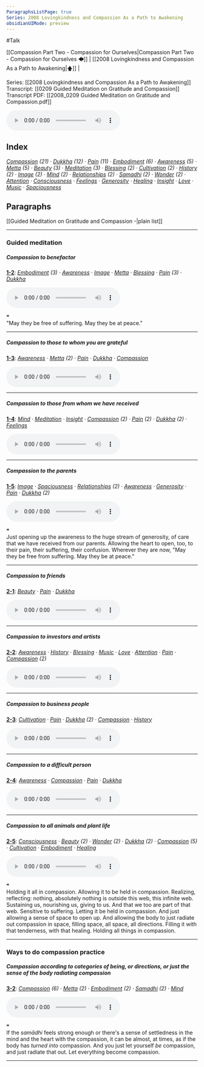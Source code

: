 ```yaml
---
ParagraphsListPage: true
Series: 2008 Lovingkindness and Compassion As a Path to Awakening
obsidianUIMode: preview
---
```

#Talk

[[Compassion Part Two - Compassion for Ourselves|Compassion Part Two - Compassion for Ourselves 🡄]] | [[2008 Lovingkindness and Compassion As a Path to Awakening|🡅]] | 

Series: [[2008 Lovingkindness and Compassion As a Path to Awakening]]
Transcript: [[0209 Guided Meditation on Gratitude and Compassion]]
Transcript PDF: [[2008_0209 Guided Meditation on Gratitude and Compassion.pdf]]

<audio controls preload=metadata style=" width:300px;" controlslist="nodownload"><source src="https://dharmaseed.org/talks/11952/20080209-Rob_Burbea-GAIA-guided_meditation_on_gratitude_and_compassion-11952.mp3" type="audio/mpeg">???</audio>

## Index
<span class="counts">_<a data-href="Compassion" href="Compassion" class="internal-link" target="_blank" rel="noopener">Compassion</a> (21) · <a data-href="Dukkha" href="Dukkha" class="internal-link" target="_blank" rel="noopener">Dukkha</a> (12) · <a data-href="Pain" href="Pain" class="internal-link" target="_blank" rel="noopener">Pain</a> (11) · <a data-href="Embodiment" href="Embodiment" class="internal-link" target="_blank" rel="noopener">Embodiment</a> (6) · <a data-href="Awareness" href="Awareness" class="internal-link" target="_blank" rel="noopener">Awareness</a> (5) · <a data-href="Metta" href="Metta" class="internal-link" target="_blank" rel="noopener">Metta</a> (5) · <a data-href="Beauty" href="Beauty" class="internal-link" target="_blank" rel="noopener">Beauty</a> (3) · <a data-href="Meditation" href="Meditation" class="internal-link" target="_blank" rel="noopener">Meditation</a> (3) · <a data-href="Blessing" href="Blessing" class="internal-link" target="_blank" rel="noopener">Blessing</a> (2) · <a data-href="Cultivation" href="Cultivation" class="internal-link" target="_blank" rel="noopener">Cultivation</a> (2) · <a data-href="History" href="History" class="internal-link" target="_blank" rel="noopener">History</a> (2) · <a data-href="Image" href="Image" class="internal-link" target="_blank" rel="noopener">Image</a> (2) · <a data-href="Mind" href="Mind" class="internal-link" target="_blank" rel="noopener">Mind</a> (2) · <a data-href="Relationships" href="Relationships" class="internal-link" target="_blank" rel="noopener">Relationships</a> (2) · <a data-href="Samadhi" href="Samadhi" class="internal-link" target="_blank" rel="noopener">Samadhi</a> (2) · <a data-href="Wonder" href="Wonder" class="internal-link" target="_blank" rel="noopener">Wonder</a> (2) · <a data-href="Attention" href="Attention" class="internal-link" target="_blank" rel="noopener">Attention</a> · <a data-href="Consciousness" href="Consciousness" class="internal-link" target="_blank" rel="noopener">Consciousness</a> · <a data-href="Feelings" href="Feelings" class="internal-link" target="_blank" rel="noopener">Feelings</a> · <a data-href="Generosity" href="Generosity" class="internal-link" target="_blank" rel="noopener">Generosity</a> · <a data-href="Healing" href="Healing" class="internal-link" target="_blank" rel="noopener">Healing</a> · <a data-href="Insight" href="Insight" class="internal-link" target="_blank" rel="noopener">Insight</a> · <a data-href="Love" href="Love" class="internal-link" target="_blank" rel="noopener">Love</a> · <a data-href="Music" href="Music" class="internal-link" target="_blank" rel="noopener">Music</a> · <a data-href="Spaciousness" href="Spaciousness" class="internal-link" target="_blank" rel="noopener">Spaciousness</a>_</span>
<br/>

## Paragraphs
[[Guided Meditation on Gratitude and Compassion -|plain list]]

---
### Guided meditation
##### Compassion to benefactor
<span class="counts">**<a aria-label-position="top" aria-label="0209 Guided Meditation on Gratitude and Compassion > ^1-2" data-href="0209 Guided Meditation on Gratitude and Compassion#^1-2" href="0209+Guided+Meditation+on+Gratitude+and+Compassion#^1-2" class="internal-link" target="_blank" rel="noopener">1-2</a>**: _<a data-href="Embodiment" href="Embodiment" class="internal-link" target="_blank" rel="noopener">Embodiment</a> (3) · <a data-href="Awareness" href="Awareness" class="internal-link" target="_blank" rel="noopener">Awareness</a> · <a data-href="Image" href="Image" class="internal-link" target="_blank" rel="noopener">Image</a> · <a data-href="Metta" href="Metta" class="internal-link" target="_blank" rel="noopener">Metta</a> · <a data-href="Blessing" href="Blessing" class="internal-link" target="_blank" rel="noopener">Blessing</a> · <a data-href="Pain" href="Pain" class="internal-link" target="_blank" rel="noopener">Pain</a> (3) · <a data-href="Dukkha" href="Dukkha" class="internal-link" target="_blank" rel="noopener">Dukkha</a>_</span>

<audio controls preload=metadata style=" width:300px;" controlslist="nodownload"><source src="https://dharmaseed.org/talks/11952/20080209-Rob_Burbea-GAIA-guided_meditation_on_gratitude_and_compassion-11952.mp3#t=00:33" type="audio/mpeg">???</audio>

<div class="admonition quote"><div class="title">❝</div><div class="content">
"May they be free of suffering. May they be at peace."<br/>
</div></div>

---
##### Compassion to those to whom you are grateful
<span class="counts">**<a aria-label-position="top" aria-label="0209 Guided Meditation on Gratitude and Compassion > ^1-3" data-href="0209 Guided Meditation on Gratitude and Compassion#^1-3" href="0209+Guided+Meditation+on+Gratitude+and+Compassion#^1-3" class="internal-link" target="_blank" rel="noopener">1-3</a>**: _<a data-href="Awareness" href="Awareness" class="internal-link" target="_blank" rel="noopener">Awareness</a> · <a data-href="Metta" href="Metta" class="internal-link" target="_blank" rel="noopener">Metta</a> (2) · <a data-href="Pain" href="Pain" class="internal-link" target="_blank" rel="noopener">Pain</a> · <a data-href="Dukkha" href="Dukkha" class="internal-link" target="_blank" rel="noopener">Dukkha</a> · <a data-href="Compassion" href="Compassion" class="internal-link" target="_blank" rel="noopener">Compassion</a>_</span>

<audio controls preload=metadata style=" width:300px;" controlslist="nodownload"><source src="https://dharmaseed.org/talks/11952/20080209-Rob_Burbea-GAIA-guided_meditation_on_gratitude_and_compassion-11952.mp3#t=05:10" type="audio/mpeg">???</audio>

---
##### Compassion to those from whom we have received
<span class="counts">**<a aria-label-position="top" aria-label="0209 Guided Meditation on Gratitude and Compassion > ^1-4" data-href="0209 Guided Meditation on Gratitude and Compassion#^1-4" href="0209+Guided+Meditation+on+Gratitude+and+Compassion#^1-4" class="internal-link" target="_blank" rel="noopener">1-4</a>**: _<a data-href="Mind" href="Mind" class="internal-link" target="_blank" rel="noopener">Mind</a> · <a data-href="Meditation" href="Meditation" class="internal-link" target="_blank" rel="noopener">Meditation</a> · <a data-href="Insight" href="Insight" class="internal-link" target="_blank" rel="noopener">Insight</a> · <a data-href="Compassion" href="Compassion" class="internal-link" target="_blank" rel="noopener">Compassion</a> (2) · <a data-href="Pain" href="Pain" class="internal-link" target="_blank" rel="noopener">Pain</a> (2) · <a data-href="Dukkha" href="Dukkha" class="internal-link" target="_blank" rel="noopener">Dukkha</a> (2) · <a data-href="Feelings" href="Feelings" class="internal-link" target="_blank" rel="noopener">Feelings</a>_</span>

<audio controls preload=metadata style=" width:300px;" controlslist="nodownload"><source src="https://dharmaseed.org/talks/11952/20080209-Rob_Burbea-GAIA-guided_meditation_on_gratitude_and_compassion-11952.mp3#t=08:15" type="audio/mpeg">???</audio>

---
##### Compassion to the parents
<span class="counts">**<a aria-label-position="top" aria-label="0209 Guided Meditation on Gratitude and Compassion > ^1-5" data-href="0209 Guided Meditation on Gratitude and Compassion#^1-5" href="0209+Guided+Meditation+on+Gratitude+and+Compassion#^1-5" class="internal-link" target="_blank" rel="noopener">1-5</a>**: _<a data-href="Image" href="Image" class="internal-link" target="_blank" rel="noopener">Image</a> · <a data-href="Spaciousness" href="Spaciousness" class="internal-link" target="_blank" rel="noopener">Spaciousness</a> · <a data-href="Relationships" href="Relationships" class="internal-link" target="_blank" rel="noopener">Relationships</a> (2) · <a data-href="Awareness" href="Awareness" class="internal-link" target="_blank" rel="noopener">Awareness</a> · <a data-href="Generosity" href="Generosity" class="internal-link" target="_blank" rel="noopener">Generosity</a> · <a data-href="Pain" href="Pain" class="internal-link" target="_blank" rel="noopener">Pain</a> · <a data-href="Dukkha" href="Dukkha" class="internal-link" target="_blank" rel="noopener">Dukkha</a> (2)_</span>

<audio controls preload=metadata style=" width:300px;" controlslist="nodownload"><source src="https://dharmaseed.org/talks/11952/20080209-Rob_Burbea-GAIA-guided_meditation_on_gratitude_and_compassion-11952.mp3#t=15:00" type="audio/mpeg">???</audio>

<div class="admonition quote"><div class="title">❝</div><div class="content">
Just opening up the awareness to the huge stream of generosity, of care that we have received from our parents. Allowing the heart to open, too, to their pain, their suffering, their confusion. Wherever they are now, "May they be free from suffering. May they be at peace."<br/>
</div></div>

---
##### Compassion to friends
<span class="counts">**<a aria-label-position="top" aria-label="0209 Guided Meditation on Gratitude and Compassion > ^2-1" data-href="0209 Guided Meditation on Gratitude and Compassion#^2-1" href="0209+Guided+Meditation+on+Gratitude+and+Compassion#^2-1" class="internal-link" target="_blank" rel="noopener">2-1</a>**: _<a data-href="Beauty" href="Beauty" class="internal-link" target="_blank" rel="noopener">Beauty</a> · <a data-href="Pain" href="Pain" class="internal-link" target="_blank" rel="noopener">Pain</a> · <a data-href="Dukkha" href="Dukkha" class="internal-link" target="_blank" rel="noopener">Dukkha</a>_</span>

<audio controls preload=metadata style=" width:300px;" controlslist="nodownload"><source src="https://dharmaseed.org/talks/11952/20080209-Rob_Burbea-GAIA-guided_meditation_on_gratitude_and_compassion-11952.mp3#t=19:50" type="audio/mpeg">???</audio>

---
##### Compassion to investors and artists
<span class="counts">**<a aria-label-position="top" aria-label="0209 Guided Meditation on Gratitude and Compassion > ^2-2" data-href="0209 Guided Meditation on Gratitude and Compassion#^2-2" href="0209+Guided+Meditation+on+Gratitude+and+Compassion#^2-2" class="internal-link" target="_blank" rel="noopener">2-2</a>**: _<a data-href="Awareness" href="Awareness" class="internal-link" target="_blank" rel="noopener">Awareness</a> · <a data-href="History" href="History" class="internal-link" target="_blank" rel="noopener">History</a> · <a data-href="Blessing" href="Blessing" class="internal-link" target="_blank" rel="noopener">Blessing</a> · <a data-href="Music" href="Music" class="internal-link" target="_blank" rel="noopener">Music</a> · <a data-href="Love" href="Love" class="internal-link" target="_blank" rel="noopener">Love</a> · <a data-href="Attention" href="Attention" class="internal-link" target="_blank" rel="noopener">Attention</a> · <a data-href="Pain" href="Pain" class="internal-link" target="_blank" rel="noopener">Pain</a> · <a data-href="Compassion" href="Compassion" class="internal-link" target="_blank" rel="noopener">Compassion</a> (2)_</span>

<audio controls preload=metadata style=" width:300px;" controlslist="nodownload"><source src="https://dharmaseed.org/talks/11952/20080209-Rob_Burbea-GAIA-guided_meditation_on_gratitude_and_compassion-11952.mp3#t=23:25" type="audio/mpeg">???</audio>

---
##### Compassion to business people
<span class="counts">**<a aria-label-position="top" aria-label="0209 Guided Meditation on Gratitude and Compassion > ^2-3" data-href="0209 Guided Meditation on Gratitude and Compassion#^2-3" href="0209+Guided+Meditation+on+Gratitude+and+Compassion#^2-3" class="internal-link" target="_blank" rel="noopener">2-3</a>**: _<a data-href="Cultivation" href="Cultivation" class="internal-link" target="_blank" rel="noopener">Cultivation</a> · <a data-href="Pain" href="Pain" class="internal-link" target="_blank" rel="noopener">Pain</a> · <a data-href="Dukkha" href="Dukkha" class="internal-link" target="_blank" rel="noopener">Dukkha</a> (2) · <a data-href="Compassion" href="Compassion" class="internal-link" target="_blank" rel="noopener">Compassion</a> · <a data-href="History" href="History" class="internal-link" target="_blank" rel="noopener">History</a>_</span>

<audio controls preload=metadata style=" width:300px;" controlslist="nodownload"><source src="https://dharmaseed.org/talks/11952/20080209-Rob_Burbea-GAIA-guided_meditation_on_gratitude_and_compassion-11952.mp3#t=29:30" type="audio/mpeg">???</audio>

---
##### Compassion to a difficult person
<span class="counts">**<a aria-label-position="top" aria-label="0209 Guided Meditation on Gratitude and Compassion > ^2-4" data-href="0209 Guided Meditation on Gratitude and Compassion#^2-4" href="0209+Guided+Meditation+on+Gratitude+and+Compassion#^2-4" class="internal-link" target="_blank" rel="noopener">2-4</a>**: _<a data-href="Awareness" href="Awareness" class="internal-link" target="_blank" rel="noopener">Awareness</a> · <a data-href="Compassion" href="Compassion" class="internal-link" target="_blank" rel="noopener">Compassion</a> · <a data-href="Pain" href="Pain" class="internal-link" target="_blank" rel="noopener">Pain</a> · <a data-href="Dukkha" href="Dukkha" class="internal-link" target="_blank" rel="noopener">Dukkha</a>_</span>

<audio controls preload=metadata style=" width:300px;" controlslist="nodownload"><source src="https://dharmaseed.org/talks/11952/20080209-Rob_Burbea-GAIA-guided_meditation_on_gratitude_and_compassion-11952.mp3#t=33:55" type="audio/mpeg">???</audio>

---
##### Compassion to all animals and plant life
<span class="counts">**<a aria-label-position="top" aria-label="0209 Guided Meditation on Gratitude and Compassion > ^2-5" data-href="0209 Guided Meditation on Gratitude and Compassion#^2-5" href="0209+Guided+Meditation+on+Gratitude+and+Compassion#^2-5" class="internal-link" target="_blank" rel="noopener">2-5</a>**: _<a data-href="Consciousness" href="Consciousness" class="internal-link" target="_blank" rel="noopener">Consciousness</a> · <a data-href="Beauty" href="Beauty" class="internal-link" target="_blank" rel="noopener">Beauty</a> (2) · <a data-href="Wonder" href="Wonder" class="internal-link" target="_blank" rel="noopener">Wonder</a> (2) · <a data-href="Dukkha" href="Dukkha" class="internal-link" target="_blank" rel="noopener">Dukkha</a> (2) · <a data-href="Compassion" href="Compassion" class="internal-link" target="_blank" rel="noopener">Compassion</a> (5) · <a data-href="Cultivation" href="Cultivation" class="internal-link" target="_blank" rel="noopener">Cultivation</a> · <a data-href="Embodiment" href="Embodiment" class="internal-link" target="_blank" rel="noopener">Embodiment</a> · <a data-href="Healing" href="Healing" class="internal-link" target="_blank" rel="noopener">Healing</a>_</span>

<audio controls preload=metadata style=" width:300px;" controlslist="nodownload"><source src="https://dharmaseed.org/talks/11952/20080209-Rob_Burbea-GAIA-guided_meditation_on_gratitude_and_compassion-11952.mp3#t=36:20" type="audio/mpeg">???</audio>

<div class="admonition quote"><div class="title">❝</div><div class="content">
Holding it all in compassion. Allowing it to be held in compassion. Realizing, reflecting: nothing, absolutely nothing is outside this web, this infinite web. Sustaining us, nourishing us, giving to us. And that we too are part of that web. Sensitive to suffering. Letting it be held in compassion. And just allowing a sense of space to open up. And allowing the body to just radiate out compassion in space, filling space, all space, all directions. Filling it with that tenderness, with that healing. Holding all things in compassion.<br/>
</div></div>

---
### Ways to do compassion practice
##### Compassion according to categories of being, or directions, or just the sense of the body radiating compassion
<span class="counts">**<a aria-label-position="top" aria-label="0209 Guided Meditation on Gratitude and Compassion > ^3-2" data-href="0209 Guided Meditation on Gratitude and Compassion#^3-2" href="0209+Guided+Meditation+on+Gratitude+and+Compassion#^3-2" class="internal-link" target="_blank" rel="noopener">3-2</a>**: _<a data-href="Compassion" href="Compassion" class="internal-link" target="_blank" rel="noopener">Compassion</a> (6) · <a data-href="Metta" href="Metta" class="internal-link" target="_blank" rel="noopener">Metta</a> (2) · <a data-href="Embodiment" href="Embodiment" class="internal-link" target="_blank" rel="noopener">Embodiment</a> (2) · <a data-href="Samadhi" href="Samadhi" class="internal-link" target="_blank" rel="noopener">Samadhi</a> (2) · <a data-href="Mind" href="Mind" class="internal-link" target="_blank" rel="noopener">Mind</a>_</span>

<audio controls preload=metadata style=" width:300px;" controlslist="nodownload"><source src="https://dharmaseed.org/talks/11952/20080209-Rob_Burbea-GAIA-guided_meditation_on_gratitude_and_compassion-11952.mp3#t=45:00" type="audio/mpeg">???</audio>

<div class="admonition quote"><div class="title">❝</div><div class="content">
If the <i>samādhi</i> feels strong enough or there's a sense of settledness in the mind and the heart with the compassion, it can be almost, at times, as if the body has <i>turned into</i> compassion. And you just let yourself <i>be</i> compassion, and just radiate that out. Let everything become compassion.<br/>
</div></div>

---
